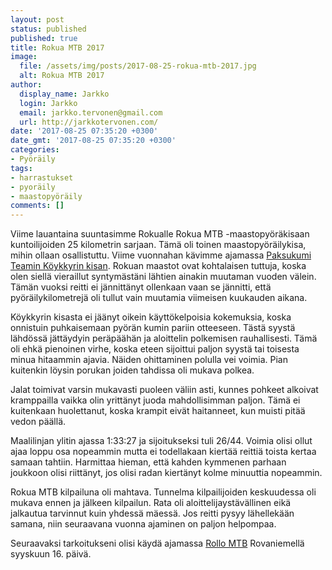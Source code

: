 ```yaml
---
layout: post
status: published
published: true
title: Rokua MTB 2017
image:
  file: /assets/img/posts/2017-08-25-rokua-mtb-2017.jpg
  alt: Rokua MTB 2017
author:
  display_name: Jarkko
  login: Jarkko
  email: jarkko.tervonen@gmail.com
  url: http://jarkkotervonen.com/
date: '2017-08-25 07:35:20 +0300'
date_gmt: '2017-08-25 07:35:20 +0300'
categories:
- Pyöräily
tags:
- harrastukset
- pyoräily
- maastopyöräily
comments: []
---
```


Viime lauantaina suuntasimme Rokualle Rokua MTB -maastopyöräkisaan kuntoilijoiden 25 kilometrin sarjaan. Tämä oli toinen maastopyöräilykisa, mihin ollaan osallistuttu. Viime vuonnahan kävimme ajamassa [Paksukumi Teamin Köykkyrin kisan](https://jarkkotervonen.com/2016/06/15/paksukumi-team-xc-cup-2/). Rokuan maastot ovat kohtalaisen tuttuja, koska olen siellä vieraillut syntymästäni lähtien ainakin muutaman vuoden välein. Tämän vuoksi reitti ei jännittänyt ollenkaan vaan se jännitti, että pyöräilykilometrejä oli tullut vain muutamia viimeisen kuukauden aikana.

Köykkyrin kisasta ei jäänyt oikein käyttökelpoisia kokemuksia, koska onnistuin puhkaisemaan pyörän kumin pariin otteeseen. Tästä syystä lähdössä jättäydyin peräpäähän ja aloittelin polkemisen rauhallisesti. Tämä oli ehkä pienoinen virhe, koska eteen sijoittui paljon syystä tai toisesta minua hitaammin ajavia. Näiden ohittaminen polulla vei voimia. Pian kuitenkin löysin porukan joiden tahdissa oli mukava polkea.

Jalat toimivat varsin mukavasti puoleen väliin asti, kunnes pohkeet alkoivat kramppailla vaikka olin yrittänyt juoda mahdollisimman paljon. Tämä ei kuitenkaan huolettanut, koska krampit eivät haitanneet, kun muisti pitää vedon päällä.

Maalilinjan ylitin ajassa 1:33:27 ja sijoitukseksi tuli 26/44. Voimia olisi ollut ajaa loppu osa nopeammin mutta ei todellakaan kiertää reittiä toista kertaa samaan tahtiin. Harmittaa hieman, että kahden kymmenen parhaan joukkoon olisi riittänyt, jos olisi radan kiertänyt kolme minuuttia nopeammin.

Rokua MTB kilpailuna oli mahtava. Tunnelma kilpailijoiden keskuudessa oli mukava ennen ja jälkeen kilpailun. Rata oli aloittelijaystävällinen eikä jalkautua tarvinnut kuin yhdessä mäessä. Jos reitti pysyy lähellekään samana, niin seuraavana vuonna ajaminen on paljon helpompaa.

Seuraavaksi tarkoitukseni olisi käydä ajamassa [Rollo MTB](http://www.rollomtb.fi/) Rovaniemellä syyskuun 16. päivä.
